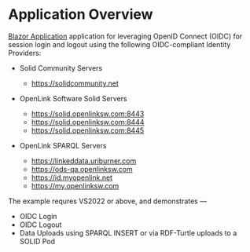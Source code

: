 # Application Overview

[Blazor Application](https://learn.microsoft.com/en-us/aspnet/core/blazor/?view=aspnetcore-6.0) application for leveraging OpenID Connect (OIDC) for session login and logout using the following OIDC-compliant Identity Providers:

* Solid Community Servers
    - https://solidcommunity.net

* OpenLink Software Solid Servers
    - https://solid.openlinksw.com:8443
    - https://solid.openlinksw.com:8444
    - https://solid.openlinksw.com:8445

* OpenLink SPARQL Servers
    - https://linkeddata.uriburner.com
    - https://ods-qa.openlinksw.com
    - https://id.myopenlink.net
    - https://my.openlinksw.com

The example requres VS2022 or above, and demonstrates —
 - OIDC Login
 - OIDC Logout
 - Data Uploads using SPARQL INSERT or via RDF-Turtle uploads to a SOLID Pod
